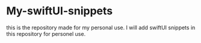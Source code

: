 # My-swiftUI-snippets
this is the repository made for my personal use.
I will add swiftUI snippets in this repository for personel use.
